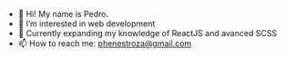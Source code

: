 - 👋 Hi! My name is Pedro.
- 👀 I’m interested in web development
- 🌱 Currently expanding my knowledge of ReactJS and avanced SCSS
- 📫 How to reach me: phenestroza@gmail.com

<!---
soype/soype is a ✨ special ✨ repository because its `README.md` (this file) appears on your GitHub profile.
You can click the Preview link to take a look at your changes.
--->
